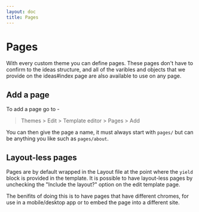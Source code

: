 ```yaml
---
layout: doc
title: Pages
---
```


# Pages

With every custom theme you can define pages. These pages don't have to confirm to the ideas structure, and all of the
varibles and objects that we provide on the ideas#index page are also available to use on any page.

## Add a page

To add a page go to -

> Themes > Edit > Template editor > Pages > Add

You can then give the page a name, it must always start with `pages/` but can be anything you like such as
`pages/about`.

## Layout-less pages

Pages are by default wrapped in the Layout file at the point where the `yield` block is provided in the template.
It is possible to have layout-less pages by unchecking the "Include the layout?" option on the edit template page.

The benifits of doing this is to have pages that have different chromes, for use in a mobile/desktop app or to embed the
page into a different site.
